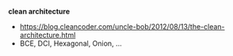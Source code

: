 __clean architecture__
* https://blog.cleancoder.com/uncle-bob/2012/08/13/the-clean-architecture.html
* BCE, DCI, Hexagonal, Onion, ...
